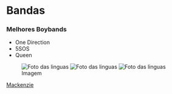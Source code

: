 # Bandas
<html>
<head>
<meta charset= "utf-8"/>
<title>Bandas</title>
</head>
<body>
<h3>Melhores Boybands</h3>
<ul>
<li>One Direction</li>
<li>5SOS</li>
<li>Queen</li>
</ul>
</ul>
</body>
</html>
<figure>
<img src="foto one direction.jpg"/ alt="Foto das linguas">
<img src="foto 5sos.jpg"/ alt="Foto das linguas">
<img src="foto queen.jpg"/ alt="Foto das linguas">
<figcaption>Imagem</figcaption>
</figure>
<a href="www.mackenzie.br">Mackenzie</a>
</body>
</html>
